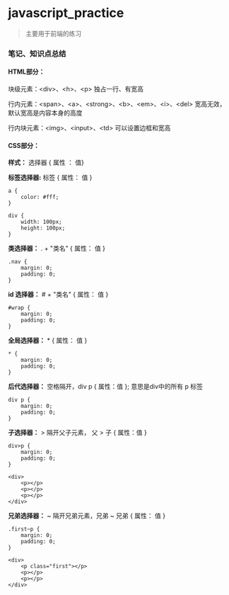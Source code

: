 # javascript_practice

> 主要用于前端的练习

### 笔记、知识点总结

#### HTML部分：
块级元素：\<div>、\<h>、\<p> 独占一行、有宽高

行内元素：\<span>、\<a>、\<strong>、\<b>、\<em>、\<i>、\<del> 宽高无效，默认宽高是内容本身的高度

行内块元素：\<img>、\<input>、\<td> 可以设置边框和宽高

#### CSS部分：
**样式：** 选择器 { 属性 ： 值}

**标签选择器:** 标签 { 属性： 值 }

```
a {
    color: #fff;
}

div {
    width: 100px;
    height: 100px;
}
```

**类选择器：** . + "类名"  { 属性： 值 }

```
.nav {
    margin: 0;
    padding: 0;
}
```

**id 选择器：** # + "类名"  { 属性： 值 }

```
#wrap {
    margin: 0;
    padding: 0;
}
```

**全局选择器：** * { 属性： 值 }

```
* {
    margin: 0;
    padding: 0;
}
```

**后代选择器：** 空格隔开，div p { 属性：值 }; 意思是div中的所有 p 标签

```
div p {
    margin: 0;
    padding: 0;
}
```

**子选择器：**  > 隔开父子元素， 父 > 子 { 属性：值 }
```
div>p {
    margin: 0;
    padding: 0;
}

<div> 
    <p></p>
    <p></p>
    <p></p>
</div>
```
**兄弟选择器：** ~ 隔开兄弟元素，兄弟 ~ 兄弟 { 属性： 值 } 
```
.first~p {
    margin: 0;
    padding: 0;
}

<div> 
    <p class="first"></p>
    <p></p>
    <p></p>
</div>
```
